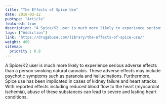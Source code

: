 ```yaml
---
title: "The Effects of Spice Use"
date: 2018-03-12
pubtype: "Article"
featured: true
description: "A Spice/K2 user is much more likely to experience serious adverse effects than a person smoking natural cannabis. These adverse effects may include psychotic symptoms such as paranoia and hallucinations. Furthermore, Spice use has been implicated in cases of kidney failure and heart attacks. With reported effects including reduced blood flow to the heart (myocardial ischemia), abuse of these substances can lead to severe and lasting heart conditions."
tags: ["Addiction"]
link: "https://drugabuse.com/library/the-effects-of-spice-use/"
weight: 400
sitemap:
  priority : 0.8
---
```

A Spice/K2 user is much more likely to experience serious adverse effects than a person smoking natural cannabis. These adverse effects may include psychotic symptoms such as paranoia and hallucinations. Furthermore, Spice use has been implicated in cases of kidney failure and heart attacks. With reported effects including reduced blood flow to the heart (myocardial ischemia), abuse of these substances can lead to severe and lasting heart conditions.
